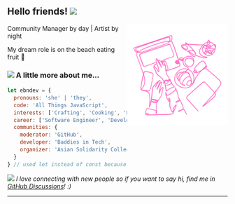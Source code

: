 <h2> Hello friends! <img src="https://media.giphy.com/media/mGcNjsfWAjY5AEZNw6/giphy.gif" width="50"></h2>
<img align='right' src="https://github.com/ebndev/ebndev/blob/main/gh-readme.png" width="230">

<p>Community Manager by day | Artist by night</p>
<p>My dream role is on the beach eating fruit 🍉</p>



### <img src="https://media.giphy.com/media/VgCDAzcKvsR6OM0uWg/giphy.gif" width="50"> A little more about me...  

```javascript
let ebndev = {
  pronouns: 'she' | 'they',
  code: 'All Things JavaScript',
  interests: ['Crafting', 'Cooking', 'Biking', 'Music'],
  career: ['Software Engineer', 'Developer Advocate', 'Community Manager'],
  communities: {
    moderator: 'GitHub',
    developer: 'Baddies in Tech',
    organizer: 'Asian Solidarity Collective'
  }
} // used let instead of const because I am forever changing and growing 🌿
```

<img src="https://media.giphy.com/media/LnQjpWaON8nhr21vNW/giphy.gif" width="60"> <em>I love connecting with new people so if you want to say hi, find me in <a href='https://github.com/orgs/community/discussions/' target='blank'>GitHub Discussions</a>! :)</em>

---
